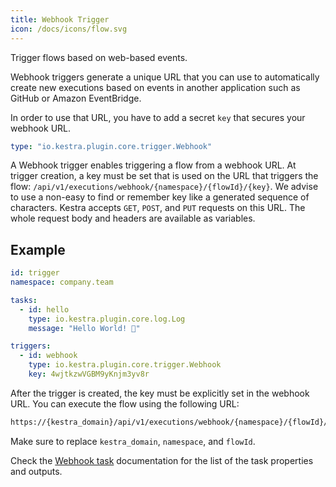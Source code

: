 ```yaml
---
title: Webhook Trigger
icon: /docs/icons/flow.svg
---
```


Trigger flows based on web-based events.

Webhook triggers generate a unique URL that you can use to automatically create new executions based on events in another application such as GitHub or Amazon EventBridge.

In order to use that URL, you have to add a secret `key` that secures your webhook URL.


```yaml
type: "io.kestra.plugin.core.trigger.Webhook"
```

A Webhook trigger enables triggering a flow from a webhook URL.
At trigger creation, a key must be set that is used on the URL that triggers the flow: `/api/v1/executions/webhook/{namespace}/{flowId}/{key}`. We advise to use a non-easy to find or remember key like a generated sequence of characters. Kestra accepts `GET`, `POST`, and `PUT` requests on this URL. The whole request body and headers are available as variables.

## Example

```yaml
id: trigger
namespace: company.team

tasks:
  - id: hello
    type: io.kestra.plugin.core.log.Log
    message: "Hello World! 🚀"

triggers:
  - id: webhook
    type: io.kestra.plugin.core.trigger.Webhook
    key: 4wjtkzwVGBM9yKnjm3yv8r
```

After the trigger is created, the key must be explicitly set in the webhook URL. You can execute the flow using the following URL:

```bash
https://{kestra_domain}/api/v1/executions/webhook/{namespace}/{flowId}/4wjtkzwVGBM9yKnjm3yv8r
```

Make sure to replace `kestra_domain`, `namespace`, and `flowId`.


Check the [Webhook task](/plugins/core/triggers/io.kestra.plugin.core.trigger.Webhook) documentation for the list of the task properties and outputs.